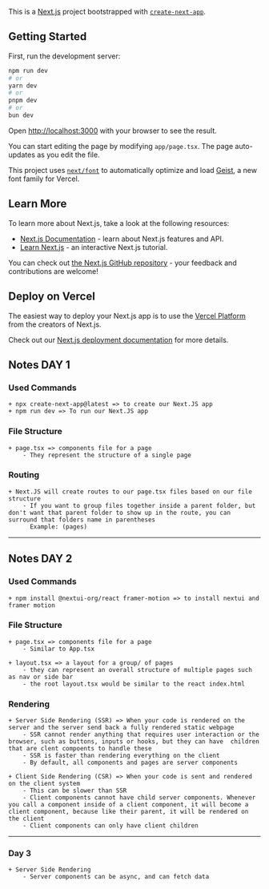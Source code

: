 This is a [Next.js](https://nextjs.org) project bootstrapped with [`create-next-app`](https://nextjs.org/docs/app/api-reference/cli/create-next-app).

## Getting Started

First, run the development server:

```bash
npm run dev
# or
yarn dev
# or
pnpm dev
# or
bun dev
```

Open [http://localhost:3000](http://localhost:3000) with your browser to see the result.

You can start editing the page by modifying `app/page.tsx`. The page auto-updates as you edit the file.

This project uses [`next/font`](https://nextjs.org/docs/app/building-your-application/optimizing/fonts) to automatically optimize and load [Geist](https://vercel.com/font), a new font family for Vercel.

## Learn More

To learn more about Next.js, take a look at the following resources:

- [Next.js Documentation](https://nextjs.org/docs) - learn about Next.js features and API.
- [Learn Next.js](https://nextjs.org/learn) - an interactive Next.js tutorial.

You can check out [the Next.js GitHub repository](https://github.com/vercel/next.js) - your feedback and contributions are welcome!

## Deploy on Vercel

The easiest way to deploy your Next.js app is to use the [Vercel Platform](https://vercel.com/new?utm_medium=default-template&filter=next.js&utm_source=create-next-app&utm_campaign=create-next-app-readme) from the creators of Next.js.

Check out our [Next.js deployment documentation](https://nextjs.org/docs/app/building-your-application/deploying) for more details.



## Notes DAY 1


### Used Commands
    + npx create-next-app@latest => to create our Next.JS app
    + npm run dev => To run our Next.JS app

### File Structure
    + page.tsx => components file for a page
        - They represent the structure of a single page

### Routing
    + Next.JS will create routes to our page.tsx files based on our file structure
        - If you want to group files together inside a parent folder, but don't want that parent folder to show up in the route, you can surround that folders name in parentheses 
          Example: (pages)

------------------------------------------------------------------------------------

## Notes DAY 2


### Used Commands
    + npm install @nextui-org/react framer-motion => to install nextui and framer motion

### File Structure
    + page.tsx => components file for a page
        - Similar to App.tsx

    + layout.tsx => a layout for a group/ of pages
        - they can represent an overall structure of multiple pages such as nav or side bar
        - the root layout.tsx would be similar to the react index.html

### Rendering
    + Server Side Rendering (SSR) => When your code is rendered on the server and the server send back a fully rendered static webpage
        - SSR cannot render anything that requires user interaction or the browser, such as buttons, inputs or hooks, but they can have  children that are clent compoents to handle these
        - SSR is faster than rendering everything on the client
        - By default, all components and pages are server components

    + Client Side Rendering (CSR) => When your code is sent and rendered on the client system
        - This can be slower than SSR
        - Client components cannot have child server components. Whenever you call a component inside of a client component, it will become a client component, because like their parent, it will be rendered on the client
        - Client components can only have client children

---------------------------------------------------------------------------------------------

### Day 3
    + Server Side Rendering
        - Server components can be async, and can fetch data
    